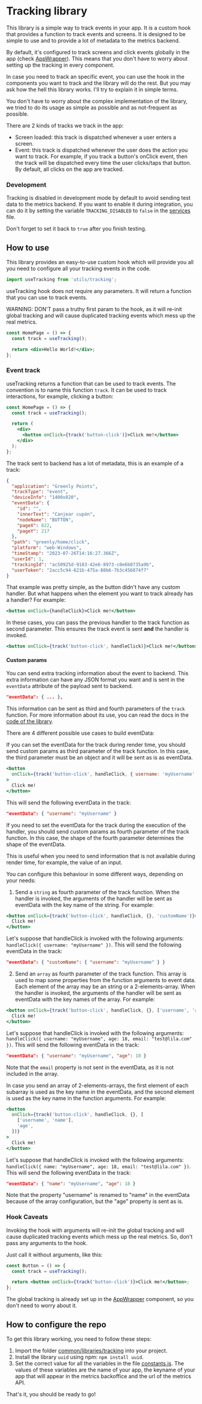 # Tracking library

This library is a simple way to track events in your app. It is a custom hook that provides a function to track events and screens. It is designed to be simple to use and to provide a lot of metadata to the metrics backend.

By default, it's configured to track screens and click events globally in the app (check [AppWrapper](/common/components/AppWrapper/AppWrapper.tsx)). This means that you don't have to worry about setting up the tracking in every component.

In case you need to track an specific event, you can use the hook in the components you want to track and the library will do the rest. But you may ask how the hell this library works. I'll try to explain it in simple terms.

You don't have to worry about the complex implementation of the library, we tried to do its usage as simple as possible and as not-frequent as possible.

There are 2 kinds of tracks we track in the app:

- Screen loaded: this track is dispatched whenever a user enters a screen.
- Event: this track is dispatched whenever the user does the action you want to track. For example, if you track a button's onClick event, then the track will be dispatched every time the user clicks/taps that button. By default, all clicks on the app are tracked.

### Development

Tracking is disabled in development mode by default to avoid sending test data to the metrics backend. If you want to enable it during integration, you can do it by setting the variable `TRACKING_DISABLED` to `false` in the [services](./services.ts) file.

Don't forget to set it back to `true` after you finish testing.

## How to use

This library provides an easy-to-use custom hook which will provide you all you need to configure all your tracking events in the code.

```js
import useTracking from 'utils/tracking';
```

useTracking hook does not require any parameters. It will return a function that you can use to track events.

WARNING: DON'T pass a truthy first param to the hook, as it will re-init global tracking and will cause duplicated tracking events which mess up the real metrics.

```jsx
const HomePage = () => {
  const track = useTracking();

  return <div>Hello World!</div>;
};
```

### Event track

useTracking returns a function that can be used to track events. The convention is to name this function `track`. It can be used to track interactions, for example, clicking a button:

```jsx
const HomePage = () => {
  const track = useTracking();

  return (
    <div>
      <button onClick={track('button-click')}>Click me!</button>
    </div>
  );
};
```

The track sent to backend has a lot of metadata, this is an example of a track:

```json
{
  "application": "Greenly Points",
  "trackType": "event",
  "deviceInfo": "1400x820",
  "eventData": {
    "id": "",
    "innerText": "Canjear cupón",
    "nodeName": "BUTTON",
    "pageX": 822,
    "pageY": 217
  },
  "path": "greenly/home/click",
  "platform": "web-Windows",
  "timeStamp": "2023-07-26T14:16:27.366Z",
  "userId": 1,
  "trackingId": "ac50925d-9183-42e6-8973-c0e6b0735a9b",
  "userToken": "2acc5c94-621b-475a-88b6-7b3c456874f7"
}
```

That example was pretty simple, as the button didn't have any custom handler. But what happens when the element you want to track already has a handler? For example:

```jsx
<button onClick={handleClick}>Click me!</button>
```

In these cases, you can pass the previous handler to the track function as second parameter. This ensures the track event is sent **and** the handler is invoked.

```jsx
<button onClick={track('button-click', handleClick)}>Click me!</button>
```

#### Custom params

You can send extra tracking information about the event to backend. This extra information can have any JSON format you want and is sent in the `eventData` attribute of the payload sent to backend.

```json
"eventData": { ... },
```

This information can be sent as third and fourth parameters of the `track` function. For more information about its use, you can read the docs in the [code of the library](./utils.ts).

There are 4 different possible use cases to build eventData:

If you can set the eventData for the track during render time, you should send custom params as third parameter of the track function. In this case, the third parameter must be an object and it will be sent as is as eventData.

```jsx
<button
  onClick={track('button-click', handleClick, { username: 'myUsername' })}
>
  Click me!
</button>
```

This will send the following eventData in the track:

```json
"eventData": { "username": "myUsername" }
```

If you need to set the eventData for the track during the execution of the handler, you should send custom params as fourth parameter of the track function. In this case, the shape of the fourth parameter determines the shape of the eventData.

This is useful when you need to send information that is not available during render time, for example, the value of an input.

You can configure this behaviour in some different ways, depending on your needs:

1. Send a `string` as fourth parameter of the track function. When the handler is invoked, the arguments of the handler will be sent as eventData with the key name of the string. For example:

```jsx
<button onClick={track('button-click', handleClick, {}, 'customName')}>
  Click me!
</button>
```

Let's suppose that handleClick is invoked with the following arguments: `handleClick({ username: "myUsername" })`. This will send the following eventData in the track:

```json
"eventData": { "customName": { "username": "myUsername" } }
```

2. Send an `array` as fourth parameter of the track function. This array is used to map some properties from the function arguments to event data. Each element of the array may be an string or a 2-elements-array. When the handler is invoked, the arguments of the handler will be sent as eventData with the key names of the array. For example:

```jsx
<button onClick={track('button-click', handleClick, {}, ['username', 'age'])}>
  Click me!
</button>
```

Let's suppose that handleClick is invoked with the following arguments: `handleClick({ username: "myUsername", age: 18, email: "test@lila.com" })`. This will send the following eventData in the track:

```json
"eventData": { "username": "myUsername", "age": 18 }
```

Note that the `email` property is not sent in the eventData, as it is not included in the array.

In case you send an array of 2-elements-arrays, the first element of each subarray is used as the key name in the eventData, and the second element is used as the key name in the function arguments. For example:

```jsx
<button
  onClick={track('button-click', handleClick, {}, [
    ['username', 'name'],
    'age',
  ])}
>
  Click me!
</button>
```

Let's suppose that handleClick is invoked with the following arguments: `handleClick({ name: "myUsername", age: 18, email: "test@lila.com" })`. This will send the following eventData in the track:

```json
"eventData": { "name": "myUsername", "age": 18 }
```

Note that the property "username" is renamed to "name" in the eventData because of the array configuration, but the "age" property is sent as is.

### Hook Caveats

Invoking the hook with arguments will re-init the global tracking and will cause duplicated tracking events which mess up the real metrics. So, don't pass any arguments to the hook.

Just call it without arguments, like this:

```jsx
const Button = () => {
  const track = useTracking();

  return <button onClick={track('button-click')}>Click me!</button>;
};
```

The global tracking is already set up in the [AppWrapper](/common/components/AppWrapper/AppWrapper.tsx) component, so you don't need to worry about it.

## How to configure the repo

To get this library working, you need to follow these steps:

1. Import the folder [common/libraries/tracking](./) into your project.
2. Install the library `uuid` using npm: `npm install uuid`.
3. Set the correct value for all the variables in the file [constants.js](./constants.js). The values of these variables are the name of your app, the keyname of your app that will appear in the metrics backoffice and the url of the metrics API.

That's it, you should be ready to go!
